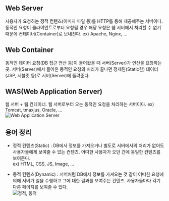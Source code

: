## Web Server
사용자가 요청하는 정적 컨텐츠(이미지 파일 등)를 HTTP를 통해 제공해주는 서버이다. 동적인 요청이 클라이언트로부터 요청될 경우 해당 요청은 웹 서버에서 처리할 수 없기 때문에 컨테이너(Container)로 보내진다.
ex) Apache, Nginx, ...

## Web Container
동적인 데이터 요청(DB 접근 연산 등)이 들어왔을 때 서버(Server)가 연산을 요청하는 곳.
서버(Server)에서 들어온 동적인 요청의 처리가 끝나면 정제된(Static한) 데이터(JSP, 서블릿 등)로 서버(Server)에 돌려준다.

## WAS(Web Application Server)
웹 서버 + 웹 컨테이너. 웹 서버로부터 오는 동적인 요청을 처리하는 서버이다.
ex) Tomcat, tmaxjus, Oracle, ...           
![Web Application Server](https://gmlwjd9405.github.io/images/web/webserver-vs-was1.png)

## 용어 정리

- 정적 컨텐츠(Static) : DB에서 정보를 가져오거나 별도로 서버에서의 처리가 없어도 사용자들에게 보여줄 수 있는 컨텐츠. 어떠한 사용자가 오던 간에 동일한 컨텐츠를 보여준다.     
ex) HTML, CSS, JS, Image, ...

- 동적 컨텐츠(Dynamic) : 서버처럼 DB에서 정보를 가져오는 것 같이 어떠한 요청에 의해 서버가 일을 수행하고 그에 대한 결과를 보여주는 컨텐츠. 사용자들마다 각기 다른 페이지를 보여줄 수 있다.     
![정적, 동적](https://gmlwjd9405.github.io/images/web/static-vs-dynamic.png)
